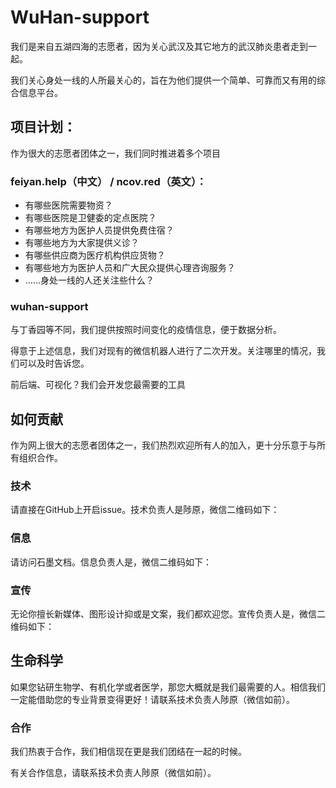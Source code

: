 # WuHan-support

我们是来自五湖四海的志愿者，因为关心武汉及其它地方的武汉肺炎患者走到一起。

我们关心身处一线的人所最关心的，旨在为他们提供一个简单、可靠而又有用的综合信息平台。

## 项目计划：

作为很大的志愿者团体之一，我们同时推进着多个项目

### feiyan.help（中文） / ncov.red（英文）：

+ 有哪些医院需要物资？
+ 有哪些医院是卫健委的定点医院？
+ 有哪些地方为医护人员提供免费住宿？
+ 有哪些地方为大家提供义诊？
+ 有哪些供应商为医疗机构供应货物？
+ 有哪些地方为医护人员和广大民众提供心理咨询服务？
+ ……身处一线的人还关注些什么？

### wuhan-support

与丁香园等不同，我们提供按照时间变化的疫情信息，便于数据分析。

得意于上述信息，我们对现有的微信机器人进行了二次开发。关注哪里的情况，我们可以及时告诉您。

前后端、可视化？我们会开发您最需要的工具

## 如何贡献

作为网上很大的志愿者团体之一，我们热烈欢迎所有人的加入，更十分乐意于与所有组织合作。

### 技术

请直接在GitHub上开启issue。技术负责人是陟原，微信二维码如下：

### 信息

请访问石墨文档。信息负责人是，微信二维码如下：

### 宣传

无论你擅长新媒体、图形设计抑或是文案，我们都欢迎您。宣传负责人是，微信二维码如下：

## 生命科学

如果您钻研生物学、有机化学或者医学，那您大概就是我们最需要的人。相信我们一定能借助您的专业背景变得更好！请联系技术负责人陟原（微信如前）。

### 合作

我们热衷于合作，我们相信现在更是我们团结在一起的时候。

有关合作信息，请联系技术负责人陟原（微信如前）。
